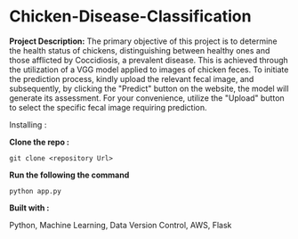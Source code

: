# Chicken-Disease-Classification

**Project Description:**
The primary objective of this project is to determine the health status of chickens, distinguishing between healthy ones and those afflicted by Coccidiosis, a prevalent disease. This is achieved through the utilization of a VGG model applied to images of chicken feces. To initiate the prediction process, kindly upload the relevant fecal image, and subsequently, by clicking the "Predict" button on the website, the model will generate its assessment. For your convenience, utilize the "Upload" button to select the specific fecal image requiring prediction.

Installing :

**Clone the repo :** 
```
git clone <repository Url>
```

**Run the following the command** 
```
python app.py
```

**Built with :**

Python, Machine Learning, Data Version Control, AWS, Flask
